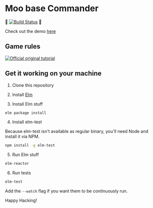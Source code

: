 # Moo base Commander
🐄  [![Build Status](https://travis-ci.org/Sch3lp/moobase-cmdr.svg?branch=master)](https://travis-ci.org/Sch3lp/moobase-cmdr) 🐄

Check out the demo [here](https://sch3lp.github.io/moobase-cmdr/app)


## Game rules
[![Official original tutorial](http://img.youtube.com/vi/owKsWNySGmk/0.jpg)](https://www.youtube.com/watch?v=owKsWNySGmk)


## Get it working on your machine
1. Clone this repository

2. Install [Elm](http://elm-lang.org)

3. Install Elm stuff
```bash
elm package install
```

4. Install elm-test

Because elm-test isn't available as regular binary, you'll need Node and install it via NPM.
```bash
npm install -g elm-test
```

5. Run Elm stuff
```bash
elm-reactor
```

6. Run tests
```bash
elm-test
```
Add the `--watch` flag if you want them to be continuously run.

Happy Hacking!

